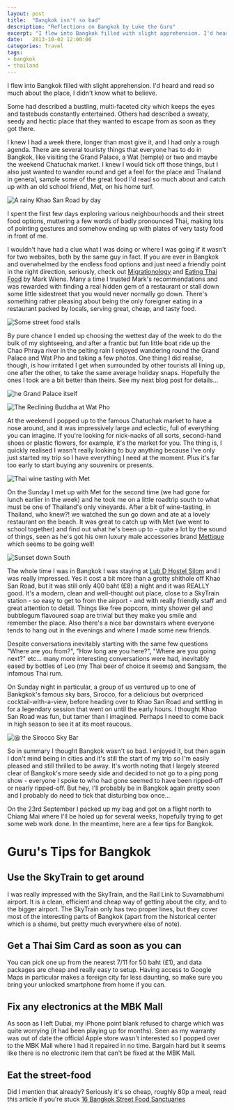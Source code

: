 ```yaml
---
layout: post
title:  "Bangkok isn't so bad"
description: "Reflections on Bangkok by Luke the Guru"
excerpt: "I flew into Bangkok filled with slight apprehension. I'd heard and read so much about the place, I didn't know what to believe."
date:   2013-10-02 12:00:00
categories: Travel
tags:
- bangkok
- thailand
---
```


I flew into Bangkok filled with slight apprehension. I'd heard and read so much about the place, I didn't know what to believe.

Some had described a bustling, multi-faceted city which keeps the eyes and tastebuds constantly entertained. Others had described a sweaty, seedy and hectic place that they wanted to escape from as soon as they got there.

I knew I had a week there, longer than most give it, and I had only a rough agenda. There are several touristy things that everyone has to do in Bangkok, like visiting the Grand Palace, a Wat (temple) or two and maybe the weekend Chatuchak market. I knew I would tick off those things, but I also just wanted to wander round and get a feel for the place and Thailand in general, sample some of the great food I'd read so much about and catch up with an old school friend, Met, on his home turf.

![A rainy Khao San Road by day](/images/2013-10-02/Khao-San-Road.jpg)

I spent the first few days exploring various neighbourhoods and their street food options, muttering a few words of badly pronounced Thai, making lots of pointing gestures and somehow ending up with plates of very tasty food in front of me.

I wouldn't have had a clue what I was doing or where I was going if it wasn't for two websites, both by the same guy in fact. If you are ever in Bangkok and overwhelmed by the endless food options and just need a friendly point in the right direction, seriously, check out [Migrationology](http://migrationology.com/ "Migrationology") and [Eating Thai Food](http://eatingthaifood.com/ "Eating Thai Food") by Mark Wiens. Many a time I trusted Mark's recommendations and was rewarded with finding a real hidden gem of a restaurant or stall down some little sidestreet that you would never normally go down. There's something rather pleasing about being the only foreigner eating in a restaurant packed by locals, serving great, cheap, and tasty food.

![Some street food stalls](/images/2013-10-02/Street-food.jpg)

By pure chance I ended up choosing the wettest day of the week to do the bulk of my sightseeing, and after a frantic but fun little boat ride up the Chao Phraya river in the pelting rain I enjoyed wandering round the Grand Palace and Wat Pho and taking a few photos. One thing I did realise, though, is how irritated I get when surrounded by other tourists all lining up, one after the other, to take the same average holiday snaps. Hopefully the ones I took are a bit better than theirs. See my next blog post for details...

![he Grand Palace itself](/images/2013-10-03/20130920-IMG_3343-large.jpg)

![The Reclining Buddha at Wat Pho](/images/2013-10-03/20130920-IMG_3347-large.jpg)

At the weekend I popped up to the famous Chatuchak market to have a nose around, and it was impressively large and eclectic, full of everything you can imagine. If you're looking for nick-nacks of all sorts, second-hand shoes or plastic flowers, for example, it's the market for you. The thing is, I quickly realised I wasn't really looking to buy anything because I've only just started my trip so I have everything I need at the moment. Plus it's far too early to start buying any souvenirs or presents.

![Thai wine tasting with Met](/images/2013-10-02/Thai-wine-tasting.jpg)

On the Sunday I met up with Met for the second time (we had gone for lunch earlier in the week) and he took me on a little roadtrip south to what must be one of Thailand's only vineyards. After a bit of wine-tasting, in Thailand, who knew?! we watched the sun go down and ate at a lovely restaurant on the beach. It was great to catch up with Met (we went to school together) and find out what he's been up to - quite a lot by the sound of things, seen as he's got his own luxury male accessories brand [Mettique](http://www.mettique.com) which seems to be going well!

![Sunset down South](/images/2013-10-02/20130922-IMG_3367-large.jpg)

The whole time I was in Bangkok I was staying at [Lub D Hostel Silom](http://silom.lubd.com/) and I was really impressed. Yes it cost a bit more than a grotty shithole off Khao San Road, but it was still only 400 baht (£8) a night and it was REALLY good. It's a modern, clean and well-thought out place, close to a SkyTrain station - so easy to get to from the airport - and with really friendly staff and great attention to detail. Things like free popcorn, minty shower gel and bubblegum flavoured soap are trivial but they make you smile and remember the place. Also there's a nice bar downstairs where everyone tends to hang out in the evenings and where I made some new friends.

Despite conversations inevitably starting with the same few questions "Where are you from?", "How long are you here?", "Where are you going next?" etc... many more interesting conversations were had, inevitably eased by bottles of Leo (my Thai beer of choice it seems) and Sangsam, the infamous Thai rum.

On Sunday night in particular, a group of us ventured up to one of Bankgkok's famous sky bars, Sirocco, for a delicious but overpriced cocktail-with-a-view, before heading over to Khao San Road and settling in for a legendary session that went on until the early hours. I thought Khao San Road was fun, but tamer than I imagined. Perhaps I need to come back in high season to see it at its most raucous.

![@ the Sirocco Sky Bar](/images/2013-10-02/Sky-Bar-Sirocco.jpg)

So in summary I thought Bangkok wasn't so bad. I enjoyed it, but then again I don't mind being in cities and it's still the start of my trip so I'm easily pleased and still thrilled to be away. It's worth noting that I largely steered clear of Bangkok's more seedy side and decided to not go to a ping pong show - everyone I spoke to who had gone seemed to have been ripped-off or nearly ripped-off. But hey, I'll probably be in Bangkok again pretty soon and I probably do need to tick that disturbing box once...

On the 23rd September I packed up my bag and got on a flight north to Chiang Mai where I'll be holed up for several weeks, hopefully trying to get some web work done. In the meantime, here are a few tips for Bangkok.

Guru's Tips for Bangkok
=====================

Use the SkyTrain to get around
---------------------
I was really impressed with the SkyTrain, and the Rail Link to Suvarnabhumi airport. It is a clean, efficient and cheap way of getting about the city, and to the bigger airport. The SkyTrain only has two proper lines, but they cover most of the interesting parts of Bangkok (apart from the historical center which is a shame, but pretty much everywhere else of note).

Get a Thai Sim Card as soon as you can
---------------------
You can pick one up from the nearest 7/11 for 50 baht (£1), and data packages are cheap and really easy to setup. Having access to Google Maps in particular makes a foreign city far less daunting, so make sure you bring your unlocked smartphone from home if you can.

Fix any electronics at the MBK Mall
---------------------
As soon as I left Dubai, my iPhone point blank refused to charge which was quite worrying (it had been playing up for months). Seen as my warranty was out of date the official Apple store wasn't interested so I popped over to the MBK Mall where I had it repaired in no time. Bargain hard but it seems like there is no electronic item that can't be fixed at the MBK Mall.

Eat the street-food
---------------------
Did I mention that already? Seriously it's so cheap, roughly 80p a meal, read this article if you're stuck [16 Bangkok Street Food Sanctuaries](http://migrationology.com/2011/05/top-16-bangkok-street-food-sanctuaries/)